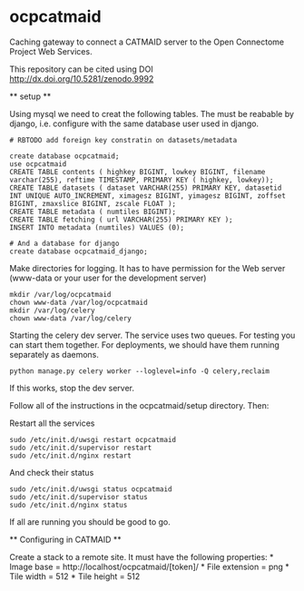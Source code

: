 ocpcatmaid
==========

Caching gateway to connect a CATMAID server to the Open Connectome Project Web Services.

This repository can be cited using DOI http://dx.doi.org/10.5281/zenodo.9992

  ** setup **
  
  Using mysql we need to creat the following tables.  The must be reabable by django, i.e. configure with the same database user used in django. 

    # RBTODO add foreign key constratin on datasets/metadata

    create database ocpcatmaid;
    use ocpcatmaid
    CREATE TABLE contents ( highkey BIGINT, lowkey BIGINT, filename varchar(255), reftime TIMESTAMP, PRIMARY KEY ( highkey, lowkey)); 
    CREATE TABLE datasets ( dataset VARCHAR(255) PRIMARY KEY, datasetid INT UNIQUE AUTO_INCREMENT, ximagesz BIGINT, yimagesz BIGINT, zoffset BIGINT, zmaxslice BIGINT, zscale FLOAT );
    CREATE TABLE metadata ( numtiles BIGINT);
    CREATE TABLE fetching ( url VARCHAR(255) PRIMARY KEY );
    INSERT INTO metadata (numtiles) VALUES (0);

    # And a database for django
    create database ocpcatmaid_django;

  Make directories for logging. It has to have permission for the Web server (www-data or your user for the development server)

    mkdir /var/log/ocpcatmaid
    chown www-data /var/log/ocpcatmaid 
    mkdir /var/log/celery
    chown www-data /var/log/celery 


  Starting the celery dev server.  The service uses two queues.  For testing you can start them together.  For deployments, we should have them running separately as daemons.

    python manage.py celery worker --loglevel=info -Q celery,reclaim

  If this works, stop the dev server.

  Follow all of the instructions in the ocpcatmaid/setup directory.  Then:

  Restart all the services
  
    sudo /etc/init.d/uwsgi restart ocpcatmaid
    sudo /etc/init.d/supervisor restart 
    sudo /etc/init.d/nginx restart 

  And check their status

    sudo /etc/init.d/uwsgi status ocpcatmaid
    sudo /etc/init.d/supervisor status 
    sudo /etc/init.d/nginx status 

  If all are running you should be good to go.

  ** Configuring in CATMAID **

  Create a stack to a remote site.  It must have the following properties:
    * Image base = http://localhost/ocpcatmaid/[token]/
    * File extension = png
    * Tile width = 512
    * Tile height = 512
  

